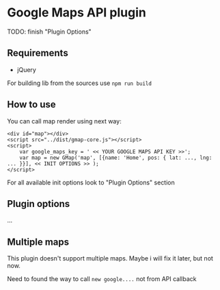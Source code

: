 # Google Maps API plugin
TODO: finish "Plugin Options"

## Requirements
 - jQuery

For building lib from the sources use ```npm run build```

## How to use
You can call map render using next way:

    <div id="map"></div>
    <script src="../dist/gmap-core.js"></script>
    <script>
        var google_maps_key = ' << YOUR GOOGLE MAPS API KEY >>';
        var map = new GMap('map', [{name: 'Home', pos: { lat: ..., lng: ... }}], << INIT OPTIONS >> );
    </script>

For all available init options look to "Plugin Options" section

## Plugin options
...

## Multiple maps
This plugin doesn't support multiple maps. Maybe i will fix it later, but not now.

Need to found the way to call ```new google....``` not from API callback